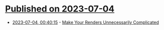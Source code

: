 # [Published on 2023-07-04](index.md)

* [2023-07-04, 00:40:15](https://lobste.rs/s/tnvzoq/make_your_renders_unnecessarily) - [Make Your Renders Unnecessarily Complicated](https://youtu.be/YE9rEQAGpLw)
